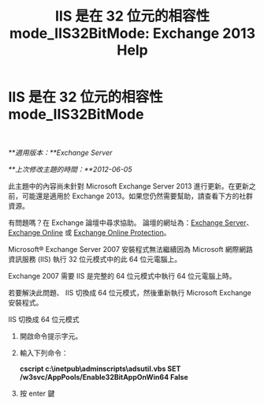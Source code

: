 ﻿---
title: 'IIS 是在 32 位元的相容性 mode_IIS32BitMode: Exchange 2013 Help'
TOCTitle: IIS 是在 32 位元的相容性 mode_IIS32BitMode
ms:assetid: 742dfc32-353c-46a2-830e-68aed6a68ce0
ms:mtpsurl: https://technet.microsoft.com/zh-tw/library/ms.exch.setupreadiness.iis32bitmode(v=EXCHG.150)
ms:contentKeyID: 50473498
ms.date: 05/21/2018
mtps_version: v=EXCHG.150
ms.translationtype: MT
---

# IIS 是在 32 位元的相容性 mode\_IIS32BitMode

 

_**適用版本：**Exchange Server_

_**上次修改主題的時間：**2012-06-05_

此主題中的內容尚未針對 Microsoft Exchange Server 2013 進行更新。在更新之前，可能還是適用於 Exchange 2013。如果您仍然需要幫助，請查看下方的社群資源。

有問題嗎？在 Exchange 論壇中尋求協助。 論壇的網址為：[Exchange Server](https://go.microsoft.com/fwlink/p/?linkid=60612)、 [Exchange Online](https://go.microsoft.com/fwlink/p/?linkid=267542) 或 [Exchange Online Protection](https://go.microsoft.com/fwlink/p/?linkid=285351)。

Microsoft® Exchange Server 2007 安裝程式無法繼續因為 Microsoft 網際網路資訊服務 (IIS) 執行 32 位元模式中的此 64 位元電腦上。

Exchange 2007 需要 IIS 是完整的 64 位元模式中執行 64 位元電腦上時。

若要解決此問題、 IIS 切換成 64 位元模式，然後重新執行 Microsoft Exchange 安裝程式。

IIS 切換成 64 位元模式

1.  開啟命令提示字元。

2.  輸入下列命令：
    
    **cscript c:\\inetpub\\adminscripts\\adsutil.vbs SET /w3svc/AppPools/Enable32BitAppOnWin64 False**

3.  按 enter 鍵

